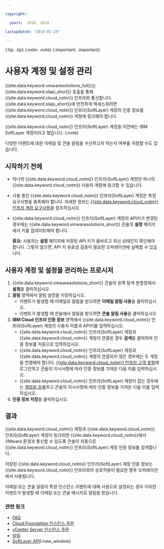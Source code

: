 ```yaml
---

copyright:

  years:  2016, 2019

lastupdated: "2019-01-23"

---
```


{:tip: .tip}
{:note: .note}
{:important: .important}

# 사용자 계정 및 설정 관리

{{site.data.keyword.vmwaresolutions_full}}는 {{site.data.keyword.slapi_short}} 호출을 통해 {{site.data.keyword.cloud_notm}} 인프라와 통신합니다. {{site.data.keyword.slapi_short}}에 안전하게 액세스하려면 {{site.data.keyword.cloud_notm}} 인프라(SoftLayer) 계정의 인증 정보를 {{site.data.keyword.cloud_notm}} 계정에 링크해야 합니다.

{{site.data.keyword.cloud_notm}} 인프라(SoftLayer) 계정을 이전에는 IBM SoftLayer 계정이라고 했습니다.
{:note}

다양한 이벤트에 대한 이메일 및 콘솔 알림을 수신하고자 하는지 여부를 지정할 수도 있습니다.

## 시작하기 전에

* 하나의 {{site.data.keyword.cloud_notm}} 인프라(SoftLayer) 계정만 하나의 {{site.data.keyword.cloud_notm}} 사용자 계정에 링크할 수 있습니다.
* 사용 중인 {{site.data.keyword.cloud_notm}} 인프라(SoftLayer) 계정은 특정 요구사항을 충족해야 합니다. 자세한 정보는 [{{site.data.keyword.cloud_notm}} 인프라 계정 요구사항](/docs/services/vmwaresolutions/vmonic/slaccountrequirement.html)을 참조하십시오.
* {{site.data.keyword.cloud_notm}} 인프라(SoftLayer) 계정의 API키가 변경된 경우에는 {{site.data.keyword.vmwaresolutions_short}} 콘솔의 **설정** 페이지에서 키를 업데이트해야 합니다.

   **중요:** 사용자는 **설정** 페이지에 저장된 API 키가 올바르고 최신 상태인지 확인해야 합니다. 그렇지 않으면, API 키 유효성 검증이 필요한 오퍼레이션에 실패할 수 있습니다.

## 사용자 계정 및 설정을 관리하는 프로시저

1. {{site.data.keyword.vmwaresolutions_short}} 콘솔의 왼쪽 탐색 분할창에서 **설정**을 클릭하십시오.
2. **알림** 영역에서 알림 설정을 지정하십시오.
   * 이벤트가 발생할 때 이메일로 알림을 받으려면 **이메일 알림 사용**을 클릭하십시오.
   * 이벤트가 발생할 때 콘솔에서 알림을 받으려면 **콘솔 알림 사용**을 클릭하십시오.
3. **IBM Cloud 인프라 인증 정보** 영역에서 {{site.data.keyword.cloud_notm}} 인프라(SoftLayer) 계정의 사용자 이름과 API키를 입력하십시오.
   * {{site.data.keyword.cloud_notm}} 인프라(SoftLayer) 계정과 {{site.data.keyword.cloud_notm}} 계정이 연결된 경우 **검색**을 클릭하여 인증 정보를 자동으로 입력하십시오.
   * {{site.data.keyword.cloud_notm}} 인프라(SoftLayer) 계정과 {{site.data.keyword.cloud_notm}} 계정이 연결되지 않은 경우에는 두 계정을 연결해야 합니다. [{{site.data.keyword.cloud_notm}} 인프라 고객 포털](https://control.softlayer.com/)에 로그인하고 콘솔의 지시사항에 따라 인증 정보를 가져온 다음 이를 입력하십시오.
   * {{site.data.keyword.cloud_notm}} 인프라(SoftLayer) 계정이 없는 경우에는 [계정을 등록](/docs/services/vmwaresolutions/vmonic/signing_softlayer_account.html)하고 콘솔의 지시사항에 따라 인증 정보를 가져온 다음 이를 입력하십시오.
4. **인증 정보 저장**을 클릭하십시오.

## 결과

{{site.data.keyword.cloud_notm}} 계정과 {{site.data.keyword.cloud_notm}} 인프라(SoftLayer) 계정이 링크되면 {{site.data.keyword.cloud_notm}}에서 VMware 환경과 통신할 수 있도록 콘솔이 자동으로 {{site.data.keyword.cloud_notm}} 인프라(SoftLayer) 계정 인증 정보를 검색합니다.

저장된 {{site.data.keyword.cloud_notm}} 인프라(SoftLayer) 계정 인증 정보는 {{site.data.keyword.cloud_notm}} 인프라와의 상호작용이 필요한 향후 오퍼레이션에서 사용됩니다.

이메일 또는 콘솔 알림이 특정 인스턴스 이벤트에 대해 사용으로 설정되는 경우 이러한 이벤트가 발생할 때 이메일 또는 콘솔 메시지로 알림을 받습니다.

### 관련 링크

* [FAQ](/docs/services/vmwaresolutions/vmonic/faq.html)
* [Cloud Foundation 인스턴스 주문](/docs/services/vmwaresolutions/sddc/sd_orderinginstance.html)
* [vCenter Server 인스턴스 주문](/docs/services/vmwaresolutions/vcenter/vc_orderinginstance.html)
* [알림](/docs/services/vmwaresolutions/vmonic/notifications.html)
* [SoftLayer API](/docs/customer-portal/cpapi.html){:new_window}
